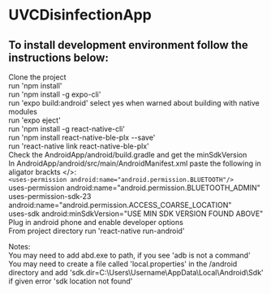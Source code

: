 # UVCDisinfectionApp

## To install development environment follow the instructions below:
Clone the project  
run 'npm install'  
run 'npm install -g expo-cli'  
run 'expo build:android' select yes when warned about building with native modules  
run 'expo eject'   
run 'npm install -g react-native-cli'  
run 'npm install react-native-ble-plx --save'  
run 'react-native link react-native-ble-plx'  
Check the AndroidApp/android/build.gradle and get the minSdkVersion  
In AndroidApp/android/src/main/AndroidManifest.xml paste the following in aligator brackts </>:  
`<uses-permission android:name="android.permission.BLUETOOTH"/>`  
uses-permission android:name="android.permission.BLUETOOTH_ADMIN"  
uses-permission-sdk-23 android:name="android.permission.ACCESS_COARSE_LOCATION"  
uses-sdk android:minSdkVersion="USE MIN SDK VERSION FOUND ABOVE"  
Plug in android phone and enable developer options  
From project directory run 'react-native run-android'  
  
Notes:  
You may need to add abd.exe to path, if you see 'adb is not a command'  
You may need to create a file called 'local.properties' in the /android directory and add 'sdk.dir=C:\\Users\\Username\\AppData\\Local\\Android\\Sdk' if given error 'sdk location not found'  

